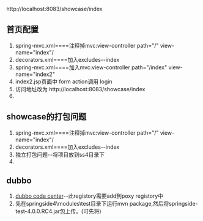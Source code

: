 http://localhost:8083/showcase/index

## 首页配置
1. spring-mvc.xml====注释掉mvc:view-controller path="/" view-name="index"/
2. decorators.xml====加入excludes--index
3. spring-mvc.xml====加入mvc:view-controller path="/index" view-name="index2"
4. index2.jsp页面中 form action调用 login
5. 访问地址改为 http://localhost:8083/showcase/index
6. 

## showcase的打包问题
1. spring-mvc.xml====注释掉mvc:view-controller path="/" view-name="index"/
2. decorators.xml====加入excludes--index
3. 独立打包问题--将项目放到ss4目录下
4. 



## dubbo
1. [dubbo code center](http://code.alibabatech.com/mvn/releases/)--此registory需要add到poxy registory中
2. 先在springside4\modules\test目录下运行mvn package,然后将springside-test-4.0.0.RC4.jar包上传。(可先将)


